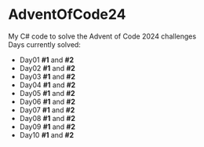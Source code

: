 # AdventOfCode24

My C# code to solve the Advent of Code 2024 challenges  
Days currently solved:
- Day01 **#1** and **#2**
- Day02 **#1** and **#2**
- Day03 **#1** and **#2**
- Day04 **#1** and **#2**
- Day05 **#1** and **#2**
- Day06 **#1** and **#2**
- Day07 **#1** and **#2**
- Day08 **#1** and **#2**
- Day09 **#1** and **#2**
- Day10 **#1** and **#2**